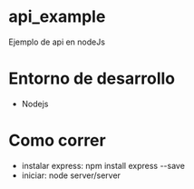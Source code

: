 # api_example
Ejemplo de api en nodeJs 
# Entorno de desarrollo
- Nodejs
# Como correr
- instalar express: npm install express --save
- iniciar: node server/server
